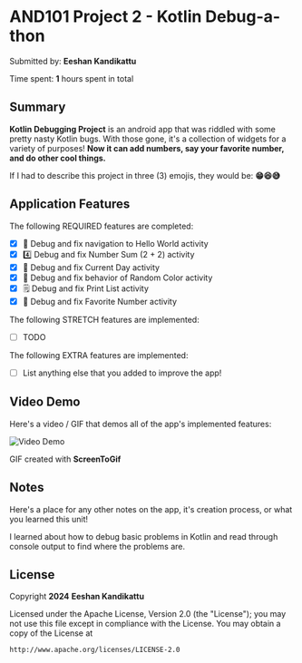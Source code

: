 # AND101 Project 2 - Kotlin Debug-a-thon

Submitted by: **Eeshan Kandikattu**

Time spent: **1** hours spent in total

## Summary

**Kotlin Debugging Project** is an android app that was riddled with some pretty nasty Kotlin bugs.  With those gone, it's a collection of widgets for a variety of purposes!  **Now it can add numbers, say your favorite number, and do other cool things.**

If I had to describe this project in three (3) emojis, they would be: **😁😆😅**

## Application Features

<!-- (This is a comment) Please be sure to change the [ ] to [x] for any features you completed.  If a feature is not checked [x], you might miss the points for that item! -->

The following REQUIRED features are completed:

- [x] 👋 Debug and fix navigation to Hello World activity
- [x] 4️⃣ Debug and fix Number Sum (2 + 2) activity
- [x] 📅 Debug and fix Current Day activity 
- [x] 🌈 Debug and fix behavior of Random Color activity
- [x] 🗒️ Debug and fix Print List activity
- [x] 💯 Debug and fix Favorite Number activity

The following STRETCH features are implemented:

- [ ] TODO

The following EXTRA features are implemented:

- [ ] List anything else that you added to improve the app!

## Video Demo

Here's a video / GIF that demos all of the app's implemented features:

<img src= 'https://i.imgur.com/9l2v6aq.gif' title='Video Demo' width='' alt='Video Demo' />

GIF created with **ScreenToGif**

<!-- Recommended tools:
- [Kap](https://getkap.co/) for macOS
- [ScreenToGif](https://www.screentogif.com/) for Windows
- [peek](https://github.com/phw/peek) for Linux. -->

## Notes

Here's a place for any other notes on the app, it's creation process, or what you learned this unit!

I learned about how to debug basic problems in Kotlin and read through console output to find where the problems are.

## License

Copyright **2024** **Eeshan Kandikattu**

Licensed under the Apache License, Version 2.0 (the "License");
you may not use this file except in compliance with the License.
You may obtain a copy of the License at

    http://www.apache.org/licenses/LICENSE-2.0

